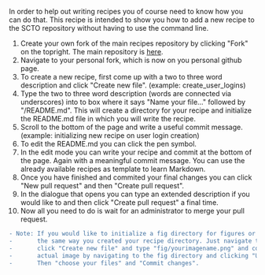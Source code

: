 In order to help out writing recipes you of course need to know how you can do that. This recipe is intended to show you how to add a new recipe to the SCTO repository without having to use the command line.

1. Create your own fork of the main recipes repository by clicking "Fork" on the topright. The main repository is [here](https://github.com/SwissClinicalTrialOrganisation/DM_secuTrial_recipes).
2. Navigate to your personal fork, which is now on you personal github page.
3. To create a new recipe, first come up with a two to three word description and click "Create new file". (example: create_user_logins)
4. Type the two to three word description (words are connected via underscores) into to box where it says "Name your file..." followed by "/README.md". This will create a directory for your recipe and initialize the README.md file in which you will write the recipe.
5. Scroll to the bottom of the page and write a useful commit message. (example: initializing new recipe on user login creation)
6. To edit the README.md you can click the pen symbol.
7. In the edit mode you can write your recipe and commit at the bottom of the page. Again with a meaningful commit message. You can use the already available recipes as template to learn Markdown. 
8. Once you have finished and commited your final changes you can click "New pull request" and then "Create pull request".
9. In the dialogue that opens you can type an extended description if you would like to and then click "Create pull request" a final time.
10. Now all you need to do is wait for an administrator to merge your pull request.

``` diff
- Note: If you would like to initialize a fig directory for figures or screenshots you can do this 
-       the same way you created your recipe directory. Just navigate to your personal recipe directory
-       click "Create new file" and type "fig/yourimagename.png" and commit this. You can then upload your
-       actual image by navigating to the fig directory and clicking "Upload files". 
-       Then "choose your files" and "Commit changes".
```

